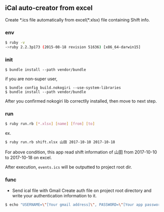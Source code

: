 ## iCal auto-creator from excel
Create \*.ics file automatically from excel(\*.xlsx) file containing Shift info.

### env
```sh
$ ruby -v
->ruby 2.2.3p173 (2015-08-18 revision 51636) [x86_64-darwin15] 
```

### init
```
$ bundle install --path vendor/bundle
```

if you are non-super user,

```
$ bundle config build.nokogiri --use-system-libraries
$ bundle install --path vendor/bundle
```

After you confirmed nokogiri lib correctlly installed, then move to next step.

### run
```sh
$ ruby run.rb [*.xlsx] [name] [from] [to]
```

ex.
```sh
$ ruby run.rb shift.xlsx 山田 2017-10-10 2017-10-18
```
For above condition, this app read shift information of 山田 from 2017-10-10 to 2017-10-18 on excel.

After execution, `events.ics` will be outputted to project root dir.

### func
* Send ical file with Gmail
Create auth file on project root directory and write your authentication information to it.

```sh
$ echo "USERNAME=\"[Your gmail address]\", PASSWORD=\"[Your app password]\"" > auth
```
